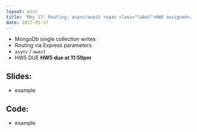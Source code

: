```yaml
---
layout: post
title: 'May 17: Routing; async/await <span class="label">HW6 assigned</span>'
date: 2017-05-17
---
```


- MongoDb single collection writes
- Routing via Express parameters
- `async` / `await`
- <span class="label">HW5 DUE</span> **HW5 due at 11:59pm**

<!--more-->

## Slides:
- example

## Code:
- example
